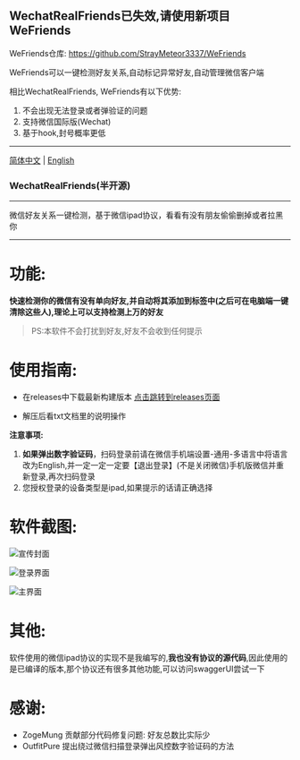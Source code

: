 ## WechatRealFriends已失效,请使用新项目WeFriends

WeFriends仓库: https://github.com/StrayMeteor3337/WeFriends

WeFriends可以一键检测好友关系,自动标记异常好友,自动管理微信客户端

相比WechatRealFriends, WeFriends有以下优势:
1. 不会出现无法登录或者弹验证的问题
2. 支持微信国际版(Wechat)
3. 基于hook,封号概率更低


----

[简体中文](README.md) | [English](README_EN.md)

### WechatRealFriends(半开源)

----

微信好友关系一键检测，基于微信ipad协议，看看有没有朋友偷偷删掉或者拉黑你

----
# 功能:
**快速检测你的微信有没有单向好友,并自动将其添加到标签中(之后可在电脑端一键清除这些人),理论上可以支持检测上万的好友**
> PS:本软件不会打扰到好友,好友不会收到任何提示

# 使用指南:
- 在releases中下载最新构建版本 [点击跳转到releases页面](https://github.com/StrayMeteor3337/WechatRealFriends/releases/)

- 解压后看txt文档里的说明操作

**注意事项:**
1. **如果弹出数字验证码**，扫码登录前请在微信手机端设置-通用-多语言中将语言改为English,并一定一定一定要【退出登录】(不是关闭微信)手机版微信并重新登录,再次扫码登录
2. 您授权登录的设备类型是ipad,如果提示的话请正确选择

# 软件截图:
![宣传封面](https://gitee.com/StrayMeteor3337/strayImg/raw/master/wrf-cover.jpg)

![登录界面](https://gitee.com/StrayMeteor3337/strayImg/raw/master/wrf-login.jpg)

![主界面](https://gitee.com/StrayMeteor3337/strayImg/raw/master/wrf.jpg)

# 其他:
软件使用的微信ipad协议的实现不是我编写的,**我也没有协议的源代码**,因此使用的是已编译的版本,那个协议还有很多其他功能,可以访问swaggerUI尝试一下

# 感谢:
- ZogeMung  贡献部分代码修复问题: 好友总数比实际少
- OutfitPure 提出绕过微信扫描登录弹出风控数字验证码的方法
